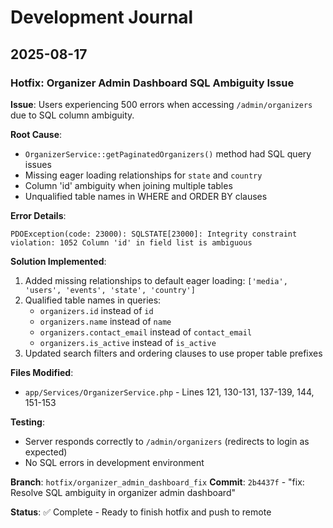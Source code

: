 # Development Journal

## 2025-08-17

### Hotfix: Organizer Admin Dashboard SQL Ambiguity Issue

**Issue**: Users experiencing 500 errors when accessing `/admin/organizers` due to SQL column ambiguity.

**Root Cause**: 
- `OrganizerService::getPaginatedOrganizers()` method had SQL query issues
- Missing eager loading relationships for `state` and `country`
- Column 'id' ambiguity when joining multiple tables
- Unqualified table names in WHERE and ORDER BY clauses

**Error Details**:
```
PDOException(code: 23000): SQLSTATE[23000]: Integrity constraint violation: 1052 Column 'id' in field list is ambiguous
```

**Solution Implemented**:
1. Added missing relationships to default eager loading: `['media', 'users', 'events', 'state', 'country']`
2. Qualified table names in queries:
   - `organizers.id` instead of `id`
   - `organizers.name` instead of `name`
   - `organizers.contact_email` instead of `contact_email`
   - `organizers.is_active` instead of `is_active`
3. Updated search filters and ordering clauses to use proper table prefixes

**Files Modified**:
- `app/Services/OrganizerService.php` - Lines 121, 130-131, 137-139, 144, 151-153

**Testing**:
- Server responds correctly to `/admin/organizers` (redirects to login as expected)
- No SQL errors in development environment

**Branch**: `hotfix/organizer_admin_dashboard_fix`
**Commit**: `2b4437f` - "fix: Resolve SQL ambiguity in organizer admin dashboard"

**Status**: ✅ Complete - Ready to finish hotfix and push to remote